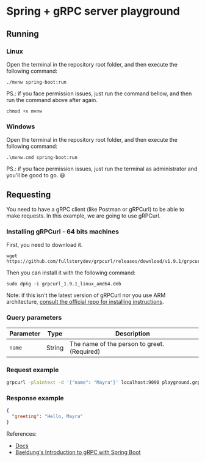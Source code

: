# Spring + gRPC server playground
## Running
### Linux
Open the terminal in the repository root folder, and then execute the following command:
```shell
./mvnw spring-boot:run
```
PS.: if you face permission issues, just run the command bellow, and then run the command above after again.
```shell
chmod +x mvnw
```
### Windows
Open the terminal in the repository root folder, and then execute the following command:
```shell
.\mvnw.cmd spring-boot:run
```
PS.: if you face permission issues, just run the terminal as administrator and you'll be good to go. 😃
## Requesting
You need to have a gRPC client (like Postman or gRPCurl) to be able to make requests. In this example, we are going to use
gRPCurl.
### Installing gRPCurl - 64 bits machines
First, you need to download it.
```shell
wget https://github.com/fullstorydev/grpcurl/releases/download/v1.9.1/grpcurl_1.9.1_linux_amd64.deb
```
Then you can install it with the following command:
```shell
sudo dpkg -i grpcurl_1.9.1_linux_amd64.deb
```
Note: if this isn't the latest version of gRPCurl nor you use ARM architecture, [consult the official repo for installing instructions](https://github.com/fullstorydev/grpcurl).
### Query parameters

| Parameter | Type   | Description                             |
| --------- | ------ | --------------------------------------- |
| `name`    | String | The name of the person to greet. (Required) |

### Request example
```bash
grpcurl -plaintext -d '{"name": "Mayra"}' localhost:9090 playground.grpcserver.HelloWorldService/greet
```
### Response example
```json
{
  "greeting": "Hello, Mayra"
}
```

References:
- [Docs](https://grpc.io/docs/languages/java/basics/)
- [Baeldung's Introduction to gRPC with Spring Boot](https://www.baeldung.com/spring-boot-grpc)
